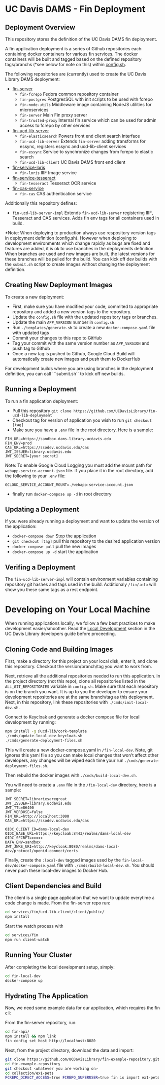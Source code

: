 

# UC Davis DAMS - Fin Deployment

## Deployment Overview

This repository stores the definition of the UC Davis DAMS fin deployment.

A fin application deployment is a series of Github repositories each containing 
docker containers for various fin services.  The docker containers will be built and tagged based on
the defined repository tags/branchs (*see below for note on this) within [config.sh](./config.sh).

The following repositories are (currently) used to create the UC Davis Library DAMS deployment:
  - [fin-server](https://github.com/UCDavisLibrary/fin-server)
    - `fin-fcrepo` Fedora common repository container
    - `fin-postgres` PostgresSQL with init scripts to be used with fcrepo
    - `fin-node-utils` Middleware image containing NodeJS utilities for microservices
    - `fin-server` Main Fin proxy server
    - `fin-trusted-proxy` Internal fin service which can be used for admin access to fcrepo by other services
  - [fin-ucd-lib-server](https://github.com/UCDavisLibrary/fin-ucd-lib-server)
    - `fin-elasticsearch` Powers front end client search interface
    - `fin-ucd-lib-server` Extends `fin-server` adding transforms for essync, registers essync and ucd-lib-client services
    - `fin-essync` Service to synchronize changes from fcrepo to elastic search
    - `fin-ucd-lib-client` UC Davis DAMS front end client
  - [fin-service-loris](https://github.com/UCDavisLibrary/fin-service-loris)
    - `fin-loris` IIIF Image service
  - [fin-service-tesseract](https://github.com/UCDavisLibrary/fin-service-tesseract)
    - `fin-tesseract` Tesseract OCR service
  - [fin-cas-service](https://github.com/UCDavisLibrary/fin-service-tesseract)
    - `fin-cas` CAS authentication service

Additionally this repository defines:
  - `fin-ucd-lib-server-impl` Extends `fin-ucd-lib-server` registering IIIF, Tesseract and CAS services.  Adds fin env tags for all containers used in build.

*Note: When deploying to production always use respository version tags in deployment definition (config.sh).  However when deploying to development environments which change rapidly as bugs are fixed and features are added, it is ok to use branches in the deployments definition.  When branches are used and new images are built, the latest versions for these branches will be pulled for the build.  You can kick off dev builds with the ```submit.sh``` script to create images without changing the deployment definition.

## Creating New Deployment Images

To create a new deployment:
  - First, make sure you have modified your code, commited to appropriate repository and added a new version tags to the repository.
  - Update the ```config.sh``` file with the updated repository tags or branches. 
  - Update the main ```APP_VERSION``` number in ```config.sh```
  - Run ```./templates/generate.sh``` to create a new ```docker-compose.yaml``` file with updated tags
  - Commit your changes to this repo to GitHub
  - Tag your commit with the same version number as `APP_VERSION` and push tag to Github
  - Once a new tag is pushed to Github, Google Cloud Build will automatically create new images and push them to DockerHub

For development builds where you are using branches in the deployment definition, you can call ```submit.sh`` to kick off new builds.

## Running a Deployment

To run a fin application deployment:
  - Pull this repository ```git clone https://github.com/UCDavisLibrary/fin-ucd-lib-deployment```
  - Checkout tag for version of application you wish to run ```git checkout [tag]```
  - Make sure you have a `.env` file in the root directory.  Here is a sample:

```
FIN_URL=https://sandbox.dams.library.ucdavis.edu
FIN_ENV=prod
CAS_URL=https://ssodev.ucdavis.edu/cas
JWT_ISSUER=library.ucdavis.edu
JWT_SECRET=[your secret]
```

Note: To enable Google Cloud Logging you must add the mount path for `webapp-service-account.json` file.  If you place it in the root directory, add the following to your `.env` file:

```
GCLOUD_SERVICE_ACCOUNT_MOUNT=./webapp-service-account.json
```

  - finally run ```docker-compose up -d``` in root directory

## Updating a Deployment

If you were already running a deployment and want to update the version of the application:

  - ```docker-compose down``` Stop the application
  - ```git checkout [tag]``` pull this repository to the desired application version
  - ```docker-compose pull``` pull the new images
  - ```docker-compose up -d``` start the application

## Verifing a Deployment

The ```fin-ucd-lib-server-impl``` will contain environment variables containing repository git hashes and tags used in the build.  Additionaly ```/fin/info``` will show you these same tags as a rest endpoint.

# Developing on Your Local Machine

When running applications locally, we follow a few best practices to make development easier/smoother. Read the [Local Development](https://docs.google.com/document/d/1_apSpfNdpbXeIE-eGSJ3EpZr-S1SE3L0l0TBirZWrds/edit#heading=h.r0k0nn238ncf) section in the UC Davis Library developers guide before proceeding.

## Cloning Code and Building Images

First, make a directory for this project on your local disk, enter it, and clone this repository. Checkout the version/branch/tag you want to work from.

Next, retrieve all the additional repositories needed to run this application. In the project directory (not this repo), clone all repositories listed in the `ALL_GIT_REPOSITORIES` variable in `config.sh`. Make sure that each repository is on the branch you want. It is up to you the developer to ensure your development repositories are at the same branch/tag as this deployment. Next, in this repository, link these repositories with `./cmds/init-local-dev.sh`.

Connect to Keycloak and generate a docker compose file for local development by running:
```bash
npm install -g @ucd-lib/cork-template
./cmds/update-local-dev-keycloak.sh
./cmds/generate-deployment-files.sh
```
This will create a new docker-compose.yaml in `/fin-local-dev`.  Note, git ignores this yaml file so you can make local changes that won't affect other developers, any changes will be wiped each time your run `./cmds/generate-deployment-files.sh`.

Then rebuild the docker images with `./cmds/build-local-dev.sh`.

You will need to create a `.env` file in the `/fin-local-dev` directory, here is a sample:

```.env
JWT_SECRET=librariesaregreat
JWT_ISSUER=library.ucdavis.edu
JWT_TTL=86400
JWT_VERBOSE=false
FIN_URL=http://localhost:3000
CAS_URL=https://ssodev.ucdavis.edu/cas

OIDC_CLIENT_ID=dams-local-dev
OIDC_BASE_URL=https://keycloak:8443/realms/dams-local-dev
OIDC_SECRET=xxxxx
DATA_ENV=sandbox
JWT_JWKS_URI=http://keycloak:8080/realms/dams-local-dev/protocol/openid-connect/certs
```

Finally, create the `:local-dev` tagged images used by the `fin-local-dev/docker-compose.yaml` file with `./cmds/build-local-dev.sh`. You should never push these local-dev images to Docker Hub.

## Client Dependencies and Build

The client is a single page application that we want to update everytime a code change is made. From the fin-server repo run:

```bash
cd services/fin/ucd-lib-client/client/public/
npm install
```

Start the watch process with
```bash
cd services/fin
npm run client-watch
```

## Running Your Cluster

After completing the local development setup, simply:

```bash
cd fin-local-dev
docker-compose up
```

## Hydrating The Application

Now, we need some example data for our application, which requires the fin cli:

From the fin-server repository, run
```bash
cd fin-api/
npm install && npm link
fin config set host http://localhost:8080
```

Next, from the project directory, download the data and import:

```bash
git clone https://github.com/UCDavisLibrary/fin-example-repository.git
cd fin-example-repository
git checkout <whatever you are working on>
cd collection/ex1-pets
FCREPO_DIRECT_ACCESS=true FCREPO_SUPERUSER=true fin io import ex1-pets .
```